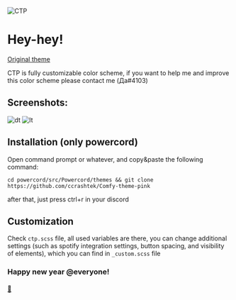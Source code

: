 ![CTP](https://i.imgur.com/9Xp1BDp.png)

# Hey-hey!
[Original theme](https://github.com/NYRI4/Comfy-theme)

CTP is fully customizable color scheme, if you want to help me and improve this color scheme please contact me (Да#4103)

## Screenshots:

![dt](https://i.imgur.com/tmibDOi.png)
![lt](https://i.imgur.com/uH3cpmL.png)

## Installation (only powercord)
Open command prompt or whatever, and copy&paste the following command:
  ```
cd powercord/src/Powercord/themes && git clone https://github.com/ccrashtek/Comfy-theme-pink
  ```
after that, just press ctrl+r in your discord
  
## Customization
Check ```ctp.scss``` file, all used variables are there, you can change additional settings (such as spotify integration settings, button spacing, and visibility of elements), which you can find in ```_custom.scss``` file

### Happy new year @everyone!

#### [:black_heart:](https://youtu.be/_ygcbrBRMLY)
